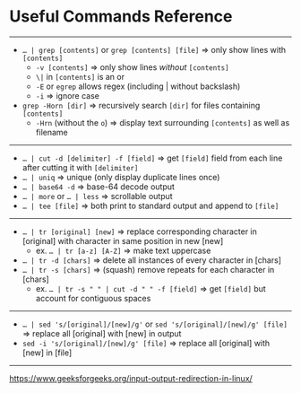 # Useful Commands Reference
---
- `… | grep [contents]` or `grep [contents] [file]` ⇒ only show lines with `[contents]`
  - `-v [contents]` ⇒ only show lines *without* `[contents]`
  - `\|` in `[contents]` is an or
  - `-E` or `egrep` allows regex (including | without backslash)
  - `-i` ⇒ ignore case
- `grep -Horn [dir]` ⇒ recursively search `[dir]` for files containing `[contents]`
  - `-Hrn` (without the `o`) ⇒ display text surrounding `[contents]` as well as filename
---
- `… | cut -d [delimiter] -f [field]` ⇒ get `[field]` field from each line after cutting it with `[delimiter]`
- `… | uniq` ⇒ unique (only display duplicate lines once)
- `… | base64 -d` ⇒ base-64 decode output
- `… | more` or `… | less` ⇒ scrollable output
- `… | tee [file]` ⇒ both print to standard output and append to `[file]`
---
- `… | tr [original] [new]` ⇒ replace corresponding character in [original] with character in same position in new [new]
  - ex. `… | tr [a-z] [A-Z]` ⇒ make text uppercase
- `… | tr -d [chars]` ⇒ delete all instances of every character in [chars]
- `… | tr -s [chars]` ⇒ (squash) remove repeats for each character in [chars]
  - ex. `… | tr -s " " | cut -d " " -f [field]` ⇒ get `[field]` but account for contiguous spaces
---
- `… | sed 's/[original]/[new]/g'` or `sed 's/[original]/[new]/g' [file]` ⇒ replace all [original] with [new] in output <br>
- `sed -i 's/[original]/[new]/g' [file]` ⇒ replace all [original] with [new] in [file] <br>
---
https://www.geeksforgeeks.org/input-output-redirection-in-linux/